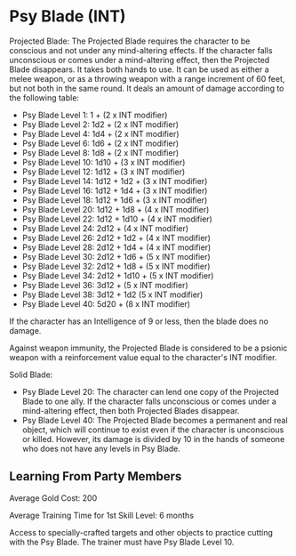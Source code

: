 # Psy Blade (INT)

Projected Blade: The Projected Blade requires the character to be conscious and not under any mind-altering effects. If the character falls unconscious or comes under a mind-altering effect, then the Projected Blade disappears. It takes both hands to use. It can be used as either a melee weapon, or as a throwing weapon with a range increment of 60 feet, but not both in the same round. It deals an amount of damage according to the following table:

- Psy Blade Level 1: 1 + (2 x INT modifier)
- Psy Blade Level 2: 1d2 + (2 x INT modifier)
- Psy Blade Level 4: 1d4 + (2 x INT modifier)
- Psy Blade Level 6: 1d6 + (2 x INT modifier)
- Psy Blade Level 8: 1d8 + (2 x INT modifier)
- Psy Blade Level 10: 1d10 + (3 x INT modifier)
- Psy Blade Level 12: 1d12 + (3 x INT modifier)
- Psy Blade Level 14: 1d12 + 1d2 + (3 x INT modifier)
- Psy Blade Level 16: 1d12 + 1d4 + (3 x INT modifier)
- Psy Blade Level 18: 1d12 + 1d6 + (3 x INT modifier)
- Psy Blade Level 20: 1d12 + 1d8 + (4 x INT modifier)
- Psy Blade Level 22: 1d12 + 1d10 + (4 x INT modifier)
- Psy Blade Level 24: 2d12 + (4 x INT modifier)
- Psy Blade Level 26: 2d12 + 1d2 + (4 x INT modifier)
- Psy Blade Level 28: 2d12 + 1d4 + (4 x INT modifier)
- Psy Blade Level 30: 2d12 + 1d6 + (5 x INT modifier)
- Psy Blade Level 32: 2d12 + 1d8 + (5 x INT modifier)
- Psy Blade Level 34: 2d12 + 1d10 + (5 x INT modifier)
- Psy Blade Level 36: 3d12 + (5 x INT modifier)
- Psy Blade Level 38: 3d12 + 1d2 (5 x INT modifier)
- Psy Blade Level 40: 5d20 + (8 x INT modifier)

If the character has an Intelligence of 9 or less, then the blade does no damage.

Against weapon immunity, the Projected Blade is considered to be a psionic weapon with a reinforcement value equal to the character's INT modifier.

Solid Blade:

- Psy Blade Level 20: The character can lend one copy of the Projected Blade to one ally. If the character falls unconscious or comes under a mind-altering effect, then both Projected Blades disappear.
- Psy Blade Level 40: The Projected Blade becomes a permanent and real object, which will continue to exist even if the character is unconscious or killed. However, its damage is divided by 10 in the hands of someone who does not have any levels in Psy Blade.

## Learning From Party Members

Average Gold Cost: 200

Average Training Time for 1st Skill Level: 6 months

Access to specially-crafted targets and other objects to practice cutting with the Psy Blade. The trainer must have Psy Blade Level 10.
